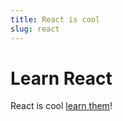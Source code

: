 ```yaml
---
title: React is cool
slug: react
---
```


# Learn React

React is cool [learn them](https://reactjs.org)!
